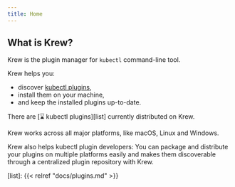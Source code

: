 ```yaml
---
title: Home
---
```


## What is Krew?

Krew is the plugin manager for `kubectl` command-line tool.

Krew helps you:
- discover [kubectl plugins][kpl],
- install them on your machine,
- and keep the installed plugins up-to-date.

There are [<span class="krew-plugin-count">⌛</span> kubectl plugins][list]
currently distributed on Krew.

Krew works across all major platforms, like macOS, Linux and Windows.

Krew also helps kubectl plugin developers: You can package and distribute your
plugins on multiple platforms easily and makes them discoverable through a
centralized plugin repository with Krew.

[kpl]: https://kubernetes.io/docs/tasks/extend-kubectl/kubectl-plugins/
[list]: {{< relref "docs/plugins.md" >}}
